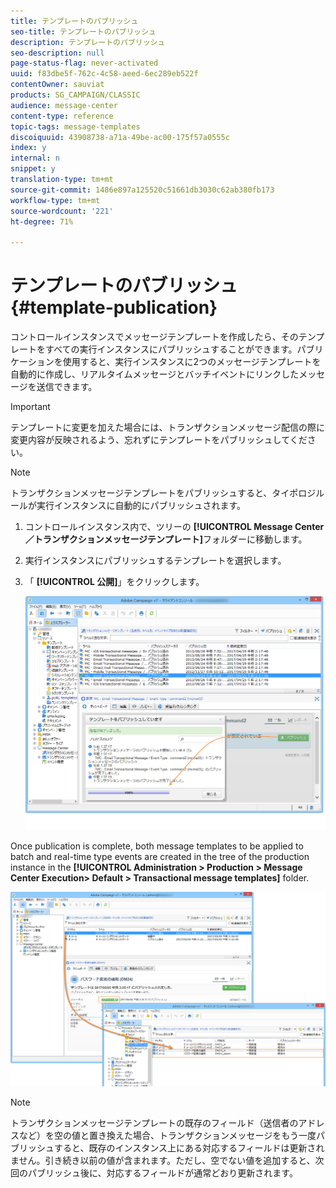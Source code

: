 ```yaml
---
title: テンプレートのパブリッシュ
seo-title: テンプレートのパブリッシュ
description: テンプレートのパブリッシュ
seo-description: null
page-status-flag: never-activated
uuid: f83dbe5f-762c-4c58-aeed-6ec289eb522f
contentOwner: sauviat
products: SG_CAMPAIGN/CLASSIC
audience: message-center
content-type: reference
topic-tags: message-templates
discoiquuid: 43908738-a71a-49be-ac00-175f57a0555c
index: y
internal: n
snippet: y
translation-type: tm+mt
source-git-commit: 1486e897a125520c51661db3030c62ab380fb173
workflow-type: tm+mt
source-wordcount: '221'
ht-degree: 71%

---
```



# テンプレートのパブリッシュ{#template-publication}

コントロールインスタンスでメッセージテンプレートを作成したら、そのテンプレートをすべての実行インスタンスにパブリッシュすることができます。パブリケーションを使用すると、実行インスタンスに2つのメッセージテンプレートを自動的に作成し、リアルタイムメッセージとバッチイベントにリンクしたメッセージを送信できます。

>[!IMPORTANT]
>
>テンプレートに変更を加えた場合には、トランザクションメッセージ配信の際に変更内容が反映されるよう、忘れずにテンプレートをパブリッシュしてください。

>[!NOTE]
>
>トランザクションメッセージテンプレートをパブリッシュすると、タイポロジルールが実行インスタンスに自動的にパブリッシュされます。

1. コントロールインスタンス内で、ツリーの **[!UICONTROL Message Center／トランザクションメッセージテンプレート]**&#x200B;フォルダーに移動します。
1. 実行インスタンスにパブリッシュするテンプレートを選択します。
1. 「 **[!UICONTROL 公開]**」をクリックします。

   ![](assets/messagecenter_publish_model_008.png)

Once publication is complete, both message templates to be applied to batch and real-time type events are created in the tree of the production instance in the **[!UICONTROL Administration > Production > Message Center Execution> Default > Transactional message templates]** folder.

![](assets/messagecenter_deployed_model_001.png)

>[!NOTE]
>
>トランザクションメッセージテンプレートの既存のフィールド（送信者のアドレスなど）を空の値と置き換えた場合、トランザクションメッセージをもう一度パブリッシュすると、既存のインスタンス上にある対応するフィールドは更新されません。引き続き以前の値が含まれます。ただし、空でない値を追加すると、次回のパブリッシュ後に、対応するフィールドが通常どおり更新されます。
